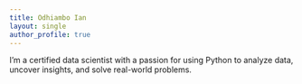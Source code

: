 ```yaml
---
title: Odhiambo Ian
layout: single
author_profile: true
---
```

I’m a certified data scientist with a passion for using Python to analyze data, uncover insights, and solve real-world problems.
